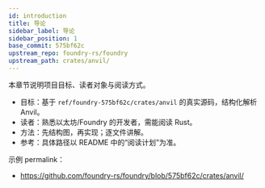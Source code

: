 ```yaml
---
id: introduction
title: 导论
sidebar_label: 导论
sidebar_position: 1
base_commit: 575bf62c
upstream_repo: foundry-rs/foundry
upstream_path: crates/anvil/
---
```


本章节说明项目目标、读者对象与阅读方式。

- 目标：基于 `ref/foundry-575bf62c/crates/anvil` 的真实源码，结构化解析 Anvil。
- 读者：熟悉以太坊/Foundry 的开发者，需能阅读 Rust。
- 方法：先结构图，再实现；逐文件讲解。
- 参考：具体路径以 README 中的“阅读计划”为准。

示例 permalink：
- https://github.com/foundry-rs/foundry/blob/575bf62c/crates/anvil/
